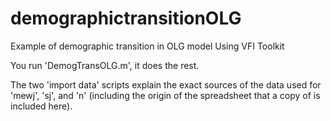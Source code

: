 # demographictransitionOLG
Example of demographic transition in OLG model
Using VFI Toolkit

You run 'DemogTransOLG.m', it does the rest.

The two 'import data' scripts explain the exact sources of the data used for 'mewj', 'sj', and 'n' (including the origin of the spreadsheet that a copy of is included here).
